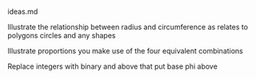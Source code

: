 ideas.md

Illustrate the relationship between radius and circumference as 
relates to polygons circles and any shapes

Illustrate proportions you make use of the four equivalent combinations


Replace integers with binary and above that put base phi above



